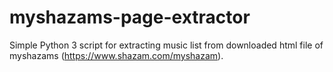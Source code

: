 # myshazams-page-extractor
Simple Python 3 script for extracting music list from downloaded html file of myshazams (https://www.shazam.com/myshazam).
